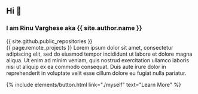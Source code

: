 

## **Hi** :wave: 
### I am **Rinu Varghese** aka **{{ site.author.name }}**
{{ site.github.public_repositories }}
<br>
{{ page.remote_projects }}
Lorem ipsum dolor sit amet, consectetur adipiscing elit, sed do eiusmod tempor incididunt ut labore et dolore magna aliqua. Ut enim ad minim veniam, quis nostrud exercitation ullamco laboris nisi ut aliquip ex ea commodo consequat. Duis aute irure dolor in reprehenderit in voluptate velit esse cillum dolore eu fugiat nulla pariatur.

<p class="text-center">
{% include elements/button.html link="./myself" text="Learn More" %}
</p>
<!-- 
<br><br><br>
<div class="row">
{% include about/skills.html title="Programming Skills" source=site.data.programming-skills %}
{% include about/skills.html title="Other Skills" source=site.data.other-skills %}
</div>
<br>
<div class="row">
{% include about/timeline.html %}
</div> -->
